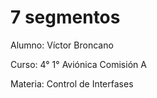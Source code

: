 #  7 segmentos  

Alumno: Víctor Broncano

Curso: 4° 1° Aviónica Comisión A

Materia: Control de Interfases
